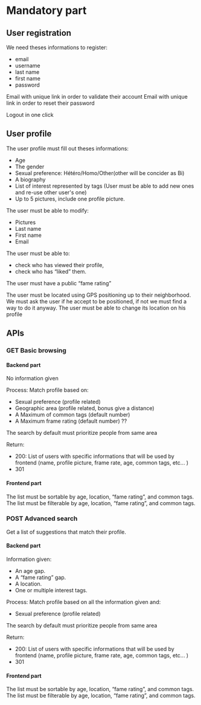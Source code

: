# Mandatory part

## User registration  

We need theses informations to register:
- email
- username
- last name 
- first name
- password

Email with unique link in order to validate their account
Email with unique link in order to reset their password

Logout in one click

## User profile

The user profile must fill out theses informations:
- Age
- The gender
- Sexual preference: Hétéro/Homo/Other(other will be concider as Bi)
- A biography
- List of interest represented by tags (User must be able to add new ones and re-use other user's one)
- Up to 5 pictures, include one profile picture.


The user must be able to modify:
- Pictures
- Last name
- First name
- Email

The user must be able to: 
- check who has viewed their profile,
- check who has “liked” them.  

The user must have a public “fame rating”

The user must be located using GPS positioning up to their neighborhood. We must ask the user if he accept to be positioned, if not we must find a way to do it anyway.
The user must be able to change its location on his profile 

## APIs

### GET Basic browsing
#### Backend part
No information given

Process:
Match profile based on:
- Sexual preference (profile related)
- Geographic area (profile related, bonus give a distance)
- A Maximum of common tags (default number)
- A Maximum frame rating (default number) ??

The search by default must prioritize people from same area

Return:
- 200: List of users with specific informations that will be used by frontend (name, profile picture, frame rate, age, common tags, etc... )
- 301

#### Frontend part
The list must be sortable by age, location, “fame rating”, and common tags.  
The list must be filterable by age, location, “fame rating”, and common tags.


### POST Advanced search
Get a list of suggestions that match their profile.
#### Backend part
Information given: 
- An age gap.
- A “fame rating” gap.
- A location.
- One or multiple interest tags.

Process:
Match profile based on all the information given and:
- Sexual preference (profile related)

The search by default must prioritize people from same area

Return:
- 200: List of users with specific informations that will be used by frontend (name, profile picture, frame rate, age, common tags, etc... )
- 301

#### Frontend part
The list must be sortable by age, location, “fame rating”, and common tags.  
The list must be filterable by age, location, “fame rating”, and common tags.




